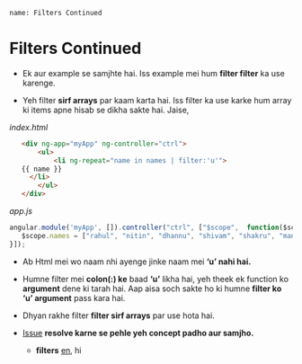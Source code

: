 ```ngMeta
name: Filters Continued
```

# Filters Continued

- Ek aur example se samjhte hai. Iss example mei hum **filter filter** ka use karenge.

- Yeh filter **sirf arrays** par kaam karta hai. Iss filter ka use karke hum array ki items apne hisab 
   se dikha sakte hai. Jaise, 

_index.html_

```html
   <div ng-app="myApp" ng-controller="ctrl">
       <ul>
           <li ng-repeat="name in names | filter:'u'">
   {{ name }}
     </li>
       </ul>
   </div>
```

_app.js_

```javascript
angular.module('myApp', []).controller("ctrl", ["$scope",  function($scope) {
   $scope.names = ["rahul", "nitin", "dhannu", "shivam", "shakru", "manoj", "deepanshu", "suraj", "aslam"];
}]);

```

- Ab Html mei wo naam nhi ayenge jinke naam mei **‘u’ nahi hai.** 

- Humne filter mei **colon(:) ke** baad **‘u’** likha hai, yeh theek ek function ko **argument** dene ki tarah hai. Aap aisa soch 
  sakte ho ki humne **filter ko ‘u’ argument** pass kara hai.

- Dhyan rakhe filter **filter sirf arrays** par use hota hai.

- [Issue](https://github.com/vidur149/angular-todo/issues/1) **resolve karne se pehle yeh concept padho aur samjho.**
    - **filters** [en](https://www.w3schools.com/angular/angular_filters.asp), hi